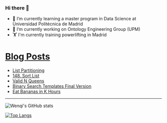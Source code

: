 ### Hi there 👋

- 🌱 I’m currently learning a master program in Data Science at Universidad Politécnica de Madrid
- 🔭 I’m currently working on Ontology Engineering Group (UPM) 
- 🏋️ I'm currently training powerlifting in Madrid

# [Blog Posts](https://www.dev.to/jiangwenqi)
<!-- BLOG-POST-LIST:START -->
- [List Partitioning](https://dev.to/jiangwenqi/list-partitioning-13b1)
- [148. Sort List](https://dev.to/jiangwenqi/148-sort-list-50gp)
- [Valid N Queens](https://dev.to/jiangwenqi/valid-n-queens-328g)
- [Binary Search Templates Final Version](https://dev.to/jiangwenqi/binary-search-templates-final-version-3mmf)
- [Eat Bananas in K Hours](https://dev.to/jiangwenqi/eat-bananas-in-k-hours-52pm)
<!-- BLOG-POST-LIST:END -->


---

![Wenqi's GitHub stats](https://github-readme-stats.vercel.app/api?username=jiangwenqi&show_icons=true&count_private=true)

[![Top Langs](https://github-readme-stats.vercel.app/api/top-langs/?username=jiangwenqi&layout=compact)](https://github.com/jiangwenqi/github-readme-stats)
